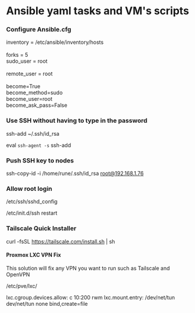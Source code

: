 <h1> Ansible yaml tasks and VM's scripts </h1>

<h3> Configure Ansible.cfg </h3>

<p>
inventory	= /etc/ansible/inventory/hosts
<br />
<br />
forks		= 5
<br />
sudo_user	= root
<br />
<br />
remote_user = root
<br />
<br />
become=True
<br />
become_method=sudo
<br />
become_user=root
<br />
become_ask_pass=False
</p>

<h3> Use SSH without having to type in the password </h3>

ssh-add ~/.ssh/id_rsa

eval `ssh-agent -s`
ssh-add


<h3> Push SSH key to nodes </h3>

ssh-copy-id -i /home/rune/.ssh/id_rsa root@192.168.1.76

<h3> Allow root login </h3>

/etc/ssh/sshd_config

/etc/init.d/ssh restart

<h3> Tailscale Quick Installer </h3>

curl -fsSL https://tailscale.com/install.sh | sh

<h4> Proxmox LXC VPN Fix </h4>
This solution will fix any VPN you want to run such as Tailscale and OpenVPN

/etc/pve/lxc/

lxc.cgroup.devices.allow: c 10:200 rwm
lxc.mount.entry: /dev/net/tun dev/net/tun none bind,create=file